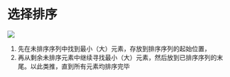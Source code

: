 # 选择排序
![](https://upload-images.jianshu.io/upload_images/2463290-73ce127832eee7d8.gif?imageMogr2/auto-orient/strip|imageView2/2/w/811/format/webp)

1. 先在未排序序列中找到最小（大）元素，存放到排序序列的起始位置，
2. 再从剩余未排序元素中继续寻找最小（大）元素，然后放到已排序序列的末尾。以此类推，直到所有元素均排序完毕